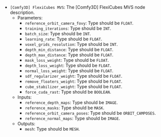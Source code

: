 - `[Comfy3D] FlexiCubes MVS`: The [Comfy3D] FlexiCubes MVS node description.
    - Parameters:
        - `reference_orbit_camera_fovy`: Type should be `FLOAT`.
        - `training_iterations`: Type should be `INT`.
        - `batch_size`: Type should be `INT`.
        - `learning_rate`: Type should be `FLOAT`.
        - `voxel_grids_resolution`: Type should be `INT`.
        - `depth_min_distance`: Type should be `FLOAT`.
        - `depth_max_distance`: Type should be `FLOAT`.
        - `mask_loss_weight`: Type should be `FLOAT`.
        - `depth_loss_weight`: Type should be `FLOAT`.
        - `normal_loss_weight`: Type should be `FLOAT`.
        - `sdf_regularizer_weight`: Type should be `FLOAT`.
        - `remove_floaters_weight`: Type should be `FLOAT`.
        - `cube_stabilizer_weight`: Type should be `FLOAT`.
        - `force_cuda_rast`: Type should be `BOOLEAN`.
    - Inputs:
        - `reference_depth_maps`: Type should be `IMAGE`.
        - `reference_masks`: Type should be `MASK`.
        - `reference_orbit_camera_poses`: Type should be `ORBIT_CAMPOSES`.
        - `reference_normal_maps`: Type should be `IMAGE`.
    - Outputs:
        - `mesh`: Type should be `MESH`.
